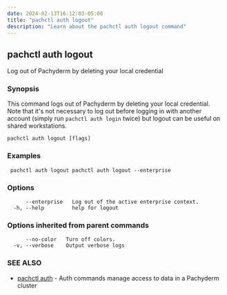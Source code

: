 ```yaml
---
date: 2024-02-13T16:12:03-05:00
title: "pachctl auth logout"
description: "Learn about the pachctl auth logout command"
---
```


## pachctl auth logout

Log out of Pachyderm by deleting your local credential

### Synopsis

This command logs out of Pachyderm by deleting your local credential. Note that it's not necessary to log out before logging in with another account (simply run `pachctl auth login` twice) but logout can be useful on shared workstations.

```
pachctl auth logout [flags]
```

### Examples

```
 pachctl auth logout pachctl auth logout --enterprise
```

### Options

```
      --enterprise   Log out of the active enterprise context.
  -h, --help         help for logout
```

### Options inherited from parent commands

```
      --no-color   Turn off colors.
  -v, --verbose    Output verbose logs
```

### SEE ALSO

* [pachctl auth](../pachctl_auth)	 - Auth commands manage access to data in a Pachyderm cluster


